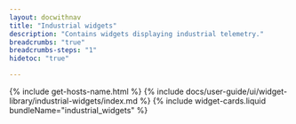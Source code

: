```yaml
---
layout: docwithnav
title: "Industrial widgets"
description: "Contains widgets displaying industrial telemetry."
breadcrumbs: "true"
breadcrumbs-steps: "1"
hidetoc: "true"

---
```

{% include get-hosts-name.html %}
{% include docs/user-guide/ui/widget-library/industrial-widgets/index.md %}
{% include widget-cards.liquid bundleName="industrial_widgets" %}
